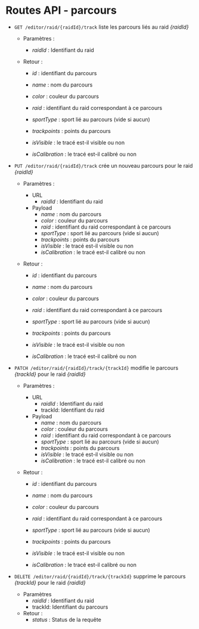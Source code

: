 # Routes API - parcours

- `GET /editor/raid/{raidId}/track` liste les parcours liés au raid *{raidId}*

  - Paramètres :

    - *raidId* : Identifiant du raid

  - Retour : 

    - *id* : identifiant du parcours

    - *name* : nom du parcours

    - *color* : couleur du parcours

    - *raid* : identifiant du raid correspondant à ce parcours

    - *sportType* : sport lié au parcours (vide si aucun)

    - *trackpoints* : points du parcours

    - *isVisible* : le tracé est-il visible ou non

    - *isCalibration* : le tracé est-il calibré ou non

- `PUT /editor/raid/{raidId}/track` crée un nouveau parcours pour le raid *{raidId}*

  - Paramètres :

    - URL
      - *raidId* : Identifiant du raid
    - Payload
      - *name* : nom du parcours
      - *color* : couleur du parcours
      - *raid* : identifiant du raid correspondant à ce parcours
      - *sportType* : sport lié au parcours (vide si aucun)
      - *trackpoints* : points du parcours
      - *isVisible* : le tracé est-il visible ou non
      - *isCalibration* : le tracé est-il calibré ou non

  - Retour : 

    - *id* : identifiant du parcours

    - *name* : nom du parcours

    - *color* : couleur du parcours

    - *raid* : identifiant du raid correspondant à ce parcours

    - *sportType* : sport lié au parcours (vide si aucun)

    - *trackpoints* : points du parcours

    - *isVisible* : le tracé est-il visible ou non

    - *isCalibration* : le tracé est-il calibré ou non

- `PATCH /editor/raid/{raidId}/track/{trackId}` modifie le parcours *{trackId}* pour le raid *{raidId}*

  - Paramètres :

    - URL
      - *raidId* : Identifiant du raid
      - trackId: Identifiant du raid
    - Payload
      - *name* : nom du parcours
      - *color* : couleur du parcours
      - *raid* : identifiant du raid correspondant à ce parcours
      - *sportType* : sport lié au parcours (vide si aucun)
      - *trackpoints* : points du parcours
      - *isVisible* : le tracé est-il visible ou non
      - *isCalibration* : le tracé est-il calibré ou non

  - Retour : 

    - *id* : identifiant du parcours

    - *name* : nom du parcours

    - *color* : couleur du parcours

    - *raid* : identifiant du raid correspondant à ce parcours

    - *sportType* : sport lié au parcours (vide si aucun)

    - *trackpoints* : points du parcours

    - *isVisible* : le tracé est-il visible ou non

    - *isCalibration* : le tracé est-il calibré ou non

- `DELETE /editor/raid/{raidId}/track/{trackId}` supprime le parcours *{trackId}* pour le raid *{raidId}*

  - Paramètres
    - *raidId* : Identifiant du raid
    - trackId: Identifiant du parcours
  - Retour : 
    - *status* : Status de la requête